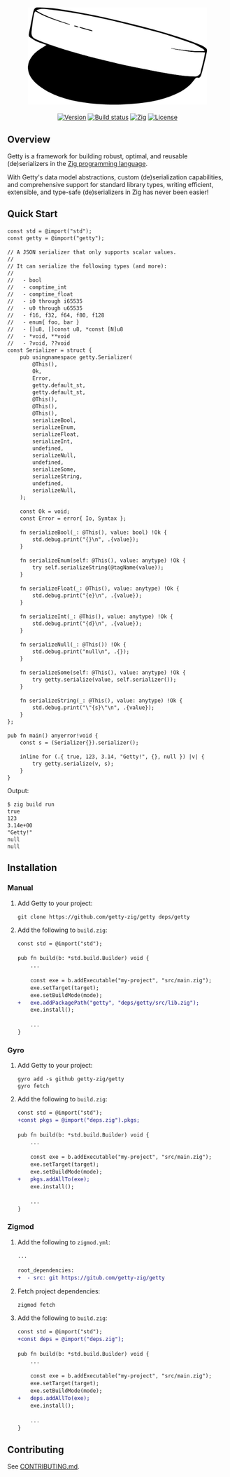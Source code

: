 <br/>

<p align="center">
  <img alt="Getty" src="https://github.com/getty-zig/logo/blob/main/getty-solid.svg" width="410px">
  <br/>
  <br/>
  <a href="https://github.com/getty-zig/getty/releases/latest"><img alt="Version" src="https://img.shields.io/github/v/release/getty-zig/getty?include_prereleases&label=version&style=flat-square"></a>
  <a href="https://github.com/getty-zig/getty/actions/workflows/ci.yml"><img alt="Build status" src="https://img.shields.io/github/workflow/status/getty-zig/getty/ci?style=flat-square" /></a>
  <a href="https://ziglang.org/download"><img alt="Zig" src="https://img.shields.io/badge/zig-master-fd9930.svg?style=flat-square"></a>
  <a href="https://github.com/getty-zig/getty/blob/main/LICENSE"><img alt="License" src="https://img.shields.io/badge/license-MIT-blue?style=flat-square"></a>
</p>

## Overview

Getty is a framework for building robust, optimal, and reusable (de)serializers in the [Zig programming language](https://ziglang.org).

With Getty's data model abstractions, custom (de)serialization capabilities, and comprehensive support for standard library types, writing efficient, extensible, and type-safe (de)serializers in Zig has never been easier!

## Quick Start

```zig
const std = @import("std");
const getty = @import("getty");

// A JSON serializer that only supports scalar values.
//
// It can serialize the following types (and more):
//
//   - bool
//   - comptime_int
//   - comptime_float
//   - i0 through i65535
//   - u0 through u65535
//   - f16, f32, f64, f80, f128
//   - enum{ foo, bar }
//   - []u8, []const u8, *const [N]u8
//   - *void, **void
//   - ?void, ??void
const Serializer = struct {
    pub usingnamespace getty.Serializer(
        @This(),
        Ok,
        Error,
        getty.default_st,
        getty.default_st,
        @This(),
        @This(),
        @This(),
        serializeBool,
        serializeEnum,
        serializeFloat,
        serializeInt,
        undefined,
        serializeNull,
        undefined,
        serializeSome,
        serializeString,
        undefined,
        serializeNull,
    );

    const Ok = void;
    const Error = error{ Io, Syntax };

    fn serializeBool(_: @This(), value: bool) !Ok {
        std.debug.print("{}\n", .{value});
    }

    fn serializeEnum(self: @This(), value: anytype) !Ok {
        try self.serializeString(@tagName(value));
    }

    fn serializeFloat(_: @This(), value: anytype) !Ok {
        std.debug.print("{e}\n", .{value});
    }

    fn serializeInt(_: @This(), value: anytype) !Ok {
        std.debug.print("{d}\n", .{value});
    }

    fn serializeNull(_: @This()) !Ok {
        std.debug.print("null\n", .{});
    }

    fn serializeSome(self: @This(), value: anytype) !Ok {
        try getty.serialize(value, self.serializer());
    }

    fn serializeString(_: @This(), value: anytype) !Ok {
        std.debug.print("\"{s}\"\n", .{value});
    }
};

pub fn main() anyerror!void {
    const s = (Serializer{}).serializer();

    inline for (.{ true, 123, 3.14, "Getty!", {}, null }) |v| {
        try getty.serialize(v, s);
    }
}
```

Output:

```console
$ zig build run
true
123
3.14e+00
"Getty!"
null
null
```

## Installation

### Manual

1. Add Getty to your project:

    ```
    git clone https://github.com/getty-zig/getty deps/getty
    ```

2. Add the following to `build.zig`:

    ```diff
    const std = @import("std");

    pub fn build(b: *std.build.Builder) void {
        ...

        const exe = b.addExecutable("my-project", "src/main.zig");
        exe.setTarget(target);
        exe.setBuildMode(mode);
    +   exe.addPackagePath("getty", "deps/getty/src/lib.zig");
        exe.install();

        ...
    }
    ```

### Gyro

1. Add Getty to your project:

    ```
    gyro add -s github getty-zig/getty
    gyro fetch
    ```

2. Add the following to `build.zig`:

    ```diff
    const std = @import("std");
    +const pkgs = @import("deps.zig").pkgs;

    pub fn build(b: *std.build.Builder) void {
        ...

        const exe = b.addExecutable("my-project", "src/main.zig");
        exe.setTarget(target);
        exe.setBuildMode(mode);
    +   pkgs.addAllTo(exe);
        exe.install();

        ...
    }
    ```

### Zigmod

1. Add the following to `zigmod.yml`:

    ```diff
    ...

    root_dependencies:
    +  - src: git https://gitub.com/getty-zig/getty
    ```

2. Fetch project dependencies:

    ```
    zigmod fetch
    ```

3. Add the following to `build.zig`:

    ```diff
    const std = @import("std");
    +const deps = @import("deps.zig");

    pub fn build(b: *std.build.Builder) void {
        ...

        const exe = b.addExecutable("my-project", "src/main.zig");
        exe.setTarget(target);
        exe.setBuildMode(mode);
    +   deps.addAllTo(exe);
        exe.install();

        ...
    }
    ```

## Contributing

See [CONTRIBUTING.md](CONTRIBUTING.md).
